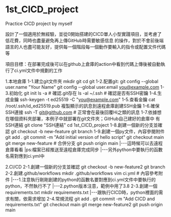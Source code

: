 # 1st_CICD_project
Practice CICD project by myself

設計了一個適用於無經驗，並從0開始搭建的CICD單人小型實踐項目，並考慮了低花費，同時也盡量避免再上傳GitHub時需要敏感信息
的操作，對於不會前後端語言的人也盡可能友好，提供每一個階段每一個動作要輸入的指令或配置文件代碼等

項目目標：在部署完成後可以在github上倉庫的action中看到代碼上傳後被自動執行了ci.yml文件中規劃的工作

1.本地倉庫
1-1.建立git文件夾
    mkdir git
    cd git
1-2.配置git:
    git config --global user.name "Your Name"
    git config --global user.email you@example.com
1-3.初始化
    git init
    ls -a   # 確認.git存在
    ls -al ~/.ssh   # 確認是否有SSH密鑰
1-4.生成金鑰
    ssh-keygen -t ed25519 -C "you@example.com"
1-5.查看金鑰
    cat /root/.ssh/id_ed25519.pub
    複製顯示的訊息到遠程倉庫創建SSH金鑰
1-6.確保SSH連接
    ssh -T git@github.com   # 正常會在最後回覆Hi之類的訊息
1-7.依據想在哪個資料夾部署，本例子中就部署在git文件夾；GitHub自己建好的倉庫中 有SSH連結
    git clone "SSH連結"
    cd 1st_CICD_project
1-8.創建一個新的分支並確認
    git checkout -b new-feature
    git branch
1-9.創建一個py文件，內容參閱附件
    git add .
    git commit -m "Add initial version of hello script"
    git checkout main
    git merge new-feature    # 合併分支
    git push origin main
|---這時候可以去遠程倉庫看看
|ps:檔案已經推送至遠程倉庫完成同步
|---另外python中要執行的函數名需對應到ci.yml中

2.CI/CD
2-1.創建一個新的分支並確認
    git checkout -b new-feature2
    git branch
2-2.創建.github/workflows
    mkdir .github/workflows
    vim ci.yml    # 內容參考附件
|---1.注意執行剛剛創建的python的函數名要對應到ci.yml文件中要執行的python，不然執行不了
|---2.python版本注意，範例中用了3.8
2-3.創建一個requirements.txt
    mkdir requirements.txt
|---跟執行CICD時，python裡面的需求有關，依需求增加
2-4.常規流程
    git add .
    git commit -m "Add CICD and requirements.txt"
    git checkout main
    git merge new-feature2
    git push origin main


